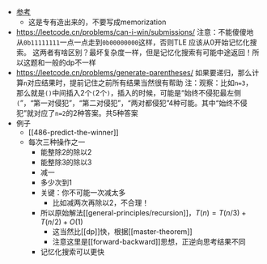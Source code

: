- [参考](https://en.wikipedia.org/wiki/Memoization)
  - 这是专有造出来的，不要写成memorization
- https://leetcode.cn/problems/can-i-win/submissions/
注意：不能傻傻地从`0b11111111`一点一点走到`0b00000000`这样，否则TLE
应该从0开始记忆化搜索。
这两者有啥区别？最坏复杂度一样，但是记忆化搜索有可能中途返回！所以这题和一般的dp不一样
- https://leetcode.cn/problems/generate-parentheses/
如果要递归，那么计算`n`对应结果时，提前记住之前所有结果当然很有帮助
注：观察：比如`n=3`，那么就是`()`中间插入2个`(`2个`)`，插入的时候，可能是“始终不侵犯最左侧`(`”，“第一对侵犯”，“第二对侵犯”，“两对都侵犯”4种可能。其中“始终不侵犯”就对应了`n=2`的2种答案。共5种答案
- 例子
  - [[486-predict-the-winner]]
  - 每次三种操作之一
    - 能整除2的除以2
    - 能整除3的除以3
    - 减一
    - 多少次到1
    - 关键：你不可能一次减太多
      - 比如减两次再除以2，不合理！
    - 所以原始解法[[general-principles/recursion]]，$T(n)=T(n/3)+T(n/2)+O(1)$
      - 这当然比[[dp]]快，根据[[master-theorem]]
      - 注意这里是[[forward-backward]]思想，正逆向思考结果不同
    - 记忆化搜索可以更快